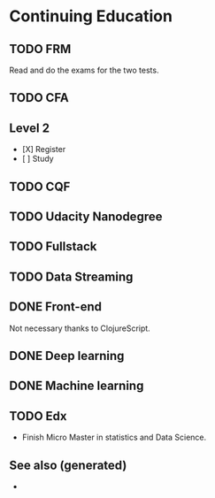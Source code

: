 # Continuing Education

## <span class="todo TODO">TODO</span> FRM

Read and do the exams for the two tests.

## <span class="todo TODO">TODO</span> CFA

## Level 2

  - \[X\] Register
  - \[ \] Study

## <span class="todo TODO">TODO</span> CQF

## <span class="todo TODO">TODO</span> Udacity Nanodegree

## <span class="todo TODO">TODO</span> Fullstack

## <span class="todo TODO">TODO</span> Data Streaming

## <span class="done DONE">DONE</span> Front-end

Not necessary thanks to ClojureScript.

## <span class="done DONE">DONE</span> Deep learning

## <span class="done DONE">DONE</span> Machine learning

## <span class="todo TODO">TODO</span> Edx

  - Finish Micro Master in statistics and Data Science.

## See also (generated)

  -
